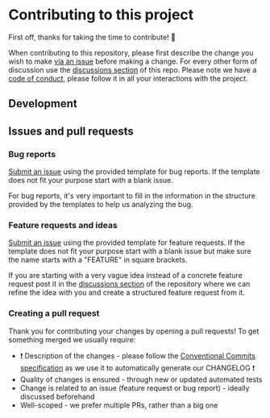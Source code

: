 # Contributing to this project

First off, thanks for taking the time to contribute! 🎉

When contributing to this repository, please first describe the change you wish to make [via an issue](https://github.com/cardano-foundation/cardano-blueprint-and-ecosystem-monitoring/issues/new) before making a change. For every other form of discussion use the [discussions section](https://github.com/cardano-foundation/cardano-blueprint-and-ecosystem-monitoring/discussions) of this repo.
Please note we have a [code of conduct](https://github.com/cardano-foundation/cardano-blueprint-and-ecosystem-monitoring/blob/main/CODE_OF_CONDUCT.md), please follow it in all your interactions with the project.

## Development

## Issues and pull requests

### Bug reports

[Submit an issue](https://github.com/cardano-foundation/cardano-blueprint-and-ecosystem-monitoring/issues/new) using the provided template for bug reports. If the template does not fit your purpose start with a blank issue.

For bug reports, it's very important to fill in the information in the structure provided by the templates to help us analyzing the bug.

### Feature requests and ideas

[Submit an issue](https://github.com/cardano-foundation/cardano-blueprint-and-ecosystem-monitoring/issues/new) using the provided template for feature requests. If the template does not fit your purpose start with a blank issue but make sure the name starts with a "FEATURE" in square brackets.

If you are starting with a very vague idea instead of a concrete feature request post it in the [discussions section](https://github.com/cardano-foundation/cardano-blueprint-and-ecosystem-monitoring/discussions) of the repository where we can refine the idea with you and create a structured feature request from it.

### Creating a pull request

Thank you for contributing your changes by opening a pull requests! To get something merged we usually require:

- ❗ Description of the changes - please follow the [Conventional Commits specification](https://www.conventionalcommits.org/en/v1.0.0/#specification) as we use it to automatically generate our CHANGELOG ❗
- Quality of changes is ensured - through new or updated automated tests
- Change is related to an issue (feature request or bug report) - ideally discussed beforehand
- Well-scoped - we prefer multiple PRs, rather than a big one
